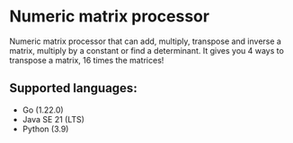 # Numeric matrix processor
Numeric matrix processor that can add, multiply, transpose and inverse a matrix, multiply by a constant or find a determinant. It gives you 4 ways to transpose a matrix, 16 times the matrices!

## Supported languages:
- Go (1.22.0)
- Java SE 21 (LTS)
- Python (3.9)

